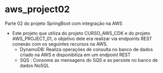 # aws_project02

Parte 02 do projeto SpringBoot com integração na AWS
- Este projeto que utiliza do projeto CURSO_AWS_CDK e do projeto AWS_PROJECT_01, o objetivo dele era realizar via endpoints REST conexáo com os seguintes recursos na AWS.
  - DynamoDB: Realiza operações de consulta no banco de dados criado na AWS e disponibiliza em um endpoint REST
  - SQS : Consome as mensagens do SQS e as persiste no banco de dados NoSQL
